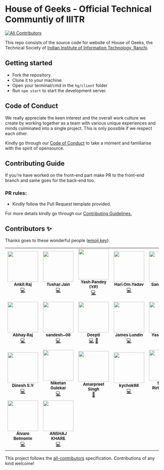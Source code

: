 # House of Geeks - Official Technical Communtiy of IIITR
<!-- ALL-CONTRIBUTORS-BADGE:START - Do not remove or modify this section -->
[![All Contributors](https://img.shields.io/badge/all_contributors-23-orange.svg?style=flat-square)](#contributors-)
<!-- ALL-CONTRIBUTORS-BADGE:END -->

This repo consists of the source code for website of House of Geeks,
the Technical Society of
[Indian Institute of Information Technology, Ranchi](http://iiitranchi.ac.in/).

## Getting started

- Fork the repository.
- Clone it to your machine.
- Open your terminal/cmd in the `hg/client` folder
- Run `npm start` to start the development server.

## Code of Conduct

We really appreciate the keen interest and the overall work culture we create by
working together as a team with various unique experiences and minds culminated
into a single project. This is only possible if we respect each other.

Kindly go through our
[Code of Conduct](CODE_OF_CONDUCT.md)
to take a moment and familiarise with the spirit of opensource.

## Contributing Guide

If you're have worked on the front-end part make PR to the front-end branch
and same goes for the back-end too.

### PR rules:
- Kindly follow the Pull Request template provided.

For more details kindly go through our
[Contributing Guidelines.](CONTRIBUTING.md)

## Contributors ✨

Thanks goes to these wonderful people ([emoji key](https://allcontributors.org/docs/en/emoji-key)):

<!-- ALL-CONTRIBUTORS-LIST:START - Do not remove or modify this section -->
<!-- prettier-ignore-start -->
<!-- markdownlint-disable -->
<table>
  <tr>
    <td align="center"><a href="https://github.com/ankiiitraj"><img src="https://avatars2.githubusercontent.com/u/48787278?v=4?s=100" width="100px;" alt=""/><br /><sub><b>Ankit Raj</b></sub></a><br /><a href="https://github.com/houseofgeeks/hg/commits?author=ankiiitraj" title="Code">💻</a></td>
    <td align="center"><a href="https://github.com/tusharjain0022"><img src="https://avatars2.githubusercontent.com/u/59157988?v=4?s=100" width="100px;" alt=""/><br /><sub><b>Tushar Jain</b></sub></a><br /><a href="https://github.com/houseofgeeks/hg/commits?author=tusharjain0022" title="Code">💻</a></td>
    <td align="center"><a href="https://github.com/EmperorYP7"><img src="https://avatars3.githubusercontent.com/u/62606998?v=4?s=100" width="100px;" alt=""/><br /><sub><b>Yash Pandey (YP)</b></sub></a><br /><a href="https://github.com/houseofgeeks/hg/commits?author=EmperorYP7" title="Code">💻</a></td>
    <td align="center"><a href="https://github.com/hariom1625"><img src="https://avatars1.githubusercontent.com/u/66957239?v=4?s=100" width="100px;" alt=""/><br /><sub><b>Hari Om Yadav</b></sub></a><br /><a href="https://github.com/houseofgeeks/hg/commits?author=hariom1625" title="Code">💻</a></td>
    <td align="center"><a href="https://github.com/sanskarseth"><img src="https://avatars2.githubusercontent.com/u/55178412?v=4?s=100" width="100px;" alt=""/><br /><sub><b>Sanskar Seth</b></sub></a><br /><a href="https://github.com/houseofgeeks/hg/commits?author=sanskarseth" title="Code">💻</a></td>
    <td align="center"><a href="https://github.com/vandana1499"><img src="https://avatars2.githubusercontent.com/u/29394600?v=4?s=100" width="100px;" alt=""/><br /><sub><b>unbeat</b></sub></a><br /><a href="https://github.com/houseofgeeks/hg/commits?author=vandana1499" title="Code">💻</a></td>
    <td align="center"><a href="https://github.com/RishavMz"><img src="https://avatars0.githubusercontent.com/u/58086511?v=4?s=100" width="100px;" alt=""/><br /><sub><b>Rishav Mazumdar</b></sub></a><br /><a href="https://github.com/houseofgeeks/hg/commits?author=RishavMz" title="Code">💻</a></td>
  </tr>
  <tr>
    <td align="center"><a href="https://github.com/Abhayraj1707"><img src="https://avatars1.githubusercontent.com/u/62218504?v=4?s=100" width="100px;" alt=""/><br /><sub><b>Abhay Raj</b></sub></a><br /><a href="https://github.com/houseofgeeks/hg/commits?author=Abhayraj1707" title="Code">💻</a></td>
    <td align="center"><a href="https://github.com/sandesh-08"><img src="https://avatars1.githubusercontent.com/u/67503294?v=4?s=100" width="100px;" alt=""/><br /><sub><b>sandesh-08</b></sub></a><br /><a href="https://github.com/houseofgeeks/hg/commits?author=sandesh-08" title="Code">💻</a></td>
    <td align="center"><a href="http://deepti23-web.github.io"><img src="https://avatars1.githubusercontent.com/u/64003317?v=4?s=100" width="100px;" alt=""/><br /><sub><b>Deepti</b></sub></a><br /><a href="https://github.com/houseofgeeks/hg/commits?author=deepti23-web" title="Code">💻</a> <a href="https://github.com/houseofgeeks/hg/pulls?q=is%3Apr+reviewed-by%3Adeepti23-web" title="Reviewed Pull Requests">👀</a></td>
    <td align="center"><a href="https://www.thecodediver.com/"><img src="https://avatars3.githubusercontent.com/u/46363396?v=4?s=100" width="100px;" alt=""/><br /><sub><b>James Lundin</b></sub></a><br /><a href="https://github.com/houseofgeeks/hg/commits?author=thecodediver" title="Code">💻</a></td>
    <td align="center"><a href="https://github.com/Yashs911"><img src="https://avatars0.githubusercontent.com/u/64412143?v=4?s=100" width="100px;" alt=""/><br /><sub><b>Yash Saravgi</b></sub></a><br /><a href="https://github.com/houseofgeeks/hg/commits?author=Yashs911" title="Code">💻</a></td>
    <td align="center"><a href="https://github.com/erkska"><img src="https://avatars3.githubusercontent.com/u/61593765?v=4?s=100" width="100px;" alt=""/><br /><sub><b>erkska</b></sub></a><br /><a href="https://github.com/houseofgeeks/hg/commits?author=erkska" title="Code">💻</a></td>
    <td align="center"><a href="https://allcontributors.org"><img src="https://avatars1.githubusercontent.com/u/46410174?v=4?s=100" width="100px;" alt=""/><br /><sub><b>All Contributors</b></sub></a><br /><a href="https://github.com/houseofgeeks/hg/commits?author=all-contributors" title="Code">💻</a></td>
  </tr>
  <tr>
    <td align="center"><a href="http://dineshsy.live"><img src="https://avatars0.githubusercontent.com/u/50043613?v=4?s=100" width="100px;" alt=""/><br /><sub><b>Dinesh S Y</b></sub></a><br /><a href="https://github.com/houseofgeeks/hg/commits?author=dineshsy" title="Code">💻</a></td>
    <td align="center"><a href="https://nikketan.me/"><img src="https://avatars0.githubusercontent.com/u/22788998?v=4?s=100" width="100px;" alt=""/><br /><sub><b>Niketan Gulekar</b></sub></a><br /><a href="https://github.com/houseofgeeks/hg/commits?author=NiketanG" title="Code">💻</a></td>
    <td align="center"><a href="https://github.com/Ampit"><img src="https://avatars3.githubusercontent.com/u/2737004?v=4?s=100" width="100px;" alt=""/><br /><sub><b>Amarpreet Singh</b></sub></a><br /><a href="https://github.com/houseofgeeks/hg/commits?author=Ampit" title="Documentation">📖</a></td>
    <td align="center"><a href="https://github.com/kychok98"><img src="https://avatars0.githubusercontent.com/u/73032498?v=4?s=100" width="100px;" alt=""/><br /><sub><b>kychok98</b></sub></a><br /><a href="https://github.com/houseofgeeks/hg/commits?author=kychok98" title="Code">💻</a></td>
    <td align="center"><a href="https://github.com/spirtskhalava"><img src="https://avatars0.githubusercontent.com/u/2458353?v=4?s=100" width="100px;" alt=""/><br /><sub><b>Sandro Pirtskhalava</b></sub></a><br /><a href="https://github.com/houseofgeeks/hg/commits?author=spirtskhalava" title="Code">💻</a></td>
    <td align="center"><a href="https://github.com/lixiaoqity"><img src="https://avatars0.githubusercontent.com/u/59097971?v=4?s=100" width="100px;" alt=""/><br /><sub><b>Xiaoqi Li</b></sub></a><br /><a href="https://github.com/houseofgeeks/hg/commits?author=lixiaoqity" title="Code">💻</a></td>
    <td align="center"><a href="https://github.com/sb2356-iiitr"><img src="https://avatars0.githubusercontent.com/u/69338695?v=4?s=100" width="100px;" alt=""/><br /><sub><b>Soumyabrata Bairagi</b></sub></a><br /><a href="https://github.com/houseofgeeks/hg/commits?author=sb2356-iiitr" title="Code">💻</a></td>
  </tr>
  <tr>
    <td align="center"><a href="http://www.alvarobelmonte.com/"><img src="https://avatars1.githubusercontent.com/u/6875299?v=4?s=100" width="100px;" alt=""/><br /><sub><b>Álvaro Belmonte</b></sub></a><br /><a href="https://github.com/houseofgeeks/hg/commits?author=alvarobelmonte" title="Code">💻</a></td>
    <td align="center"><a href="https://github.com/AK-codingmaniac"><img src="https://avatars.githubusercontent.com/u/79621650?v=4?s=100" width="100px;" alt=""/><br /><sub><b>ANSHAJ KHARE</b></sub></a><br /><a href="https://github.com/houseofgeeks/hg/commits?author=AK-codingmaniac" title="Code">💻</a></td>
  </tr>
</table>

<!-- markdownlint-restore -->
<!-- prettier-ignore-end -->

<!-- ALL-CONTRIBUTORS-LIST:END -->

This project follows the [all-contributors](https://github.com/all-contributors/all-contributors) specification. Contributions of any kind welcome!
